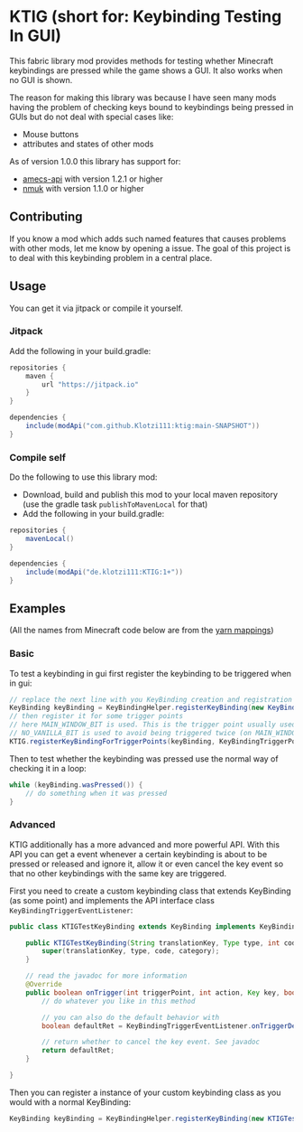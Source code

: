 # KTIG (short for: Keybinding Testing In GUI)

This fabric library mod provides methods for testing whether Minecraft keybindings are pressed while the game shows a GUI. It also works when no GUI is shown.

The reason for making this library was because I have seen many mods having the problem of checking keys bound to keybindings being pressed in GUIs but do not deal with special cases like:
 - Mouse buttons
 - attributes and states of other mods

As of version 1.0.0 this library has support for:
 - [amecs-api](https://github.com/Siphalor/amecs-api "amecs-api on GitHub") with version 1.2.1 or higher
 - [nmuk](https://github.com/Siphalor/nmuk "nmuk on GitHub") with version 1.1.0 or higher

## Contributing
If you know a mod which adds such named features that causes problems with other mods, let me know by opening a issue.
The goal of this project is to deal with this keybinding problem in a central place.

## Usage
You can get it via jitpack or compile it yourself.

### Jitpack
Add the following in your build.gradle:

```groovy
repositories {
	maven {
		url "https://jitpack.io"
	}
}

dependencies {
    include(modApi("com.github.Klotzi111:ktig:main-SNAPSHOT"))
}
```

### Compile self
Do the following to use this library mod:
 - Download, build and publish this mod to your local maven repository (use the gradle task `publishToMavenLocal` for that)
 - Add the following in your build.gradle:
 
```groovy
repositories {
    mavenLocal()
}

dependencies {
    include(modApi("de.klotzi111:KTIG:1+"))
}
```

## Examples
(All the names from Minecraft code below are from the [yarn mappings](https://github.com/FabricMC/yarn "yarn on GitHub"))

### Basic
To test a keybinding in gui first register the keybinding to be triggered when in gui:

```Java
// replace the next line with you KeyBinding creation and registration
KeyBinding keyBinding = KeyBindingHelper.registerKeyBinding(new KeyBinding("key.MOD.NAME", InputUtil.Type.KEYSYM, GLFW.GLFW_KEY_UNKNOWN, "key.category.MOD"));
// then register it for some trigger points
// here MAIN_WINDOW_BIT is used. This is the trigger point usually used when you want to receive all key events in all guis
// NO_VANILLA_BIT is used to avoid being triggered twice (on MAIN_WINDOW_BIT and on vanilla trigger) when there is no gui currently shown
KTIG.registerKeyBindingForTriggerPoints(keyBinding, KeyBindingTriggerPoints.MAIN_WINDOW_BIT | KeyBindingTriggerPoints.NO_VANILLA_BIT);
```

Then to test whether the keybinding was pressed use the normal way of checking it in a loop:

```Java
while (keyBinding.wasPressed()) {
	// do something when it was pressed
}
```

### Advanced
KTIG additionally has a more advanced and more powerful API. With this API you can get a event whenever a certain keybinding is about to be pressed or released and ignore it, allow it or even cancel the key event so that no other keybindings with the same key are triggered.

First you need to create a custom keybinding class that extends KeyBinding (as some point) and implements the API interface class `KeyBindingTriggerEventListener`:

```Java
public class KTIGTestKeyBinding extends KeyBinding implements KeyBindingTriggerEventListener {

	public KTIGTestKeyBinding(String translationKey, Type type, int code, String category) {
		super(translationKey, type, code, category);
	}

	// read the javadoc for more information
	@Override
	public boolean onTrigger(int triggerPoint, int action, Key key, boolean keyConsumed) {
		// do whatever you like in this method

		// you can also do the default behavior with
		boolean defaultRet = KeyBindingTriggerEventListener.onTriggerDefaultKeyBinding(this, triggerPoint, action, key, keyConsumed);

		// return whether to cancel the key event. See javadoc
		return defaultRet;
	}

}
```

Then you can register a instance of your custom keybinding class as you would with a normal KeyBinding:

```Java
KeyBinding keyBinding = KeyBindingHelper.registerKeyBinding(new KTIGTestKeyBinding("key.MOD.NAME", InputUtil.Type.KEYSYM, GLFW.GLFW_KEY_UNKNOWN, "key.category.MOD"));

```